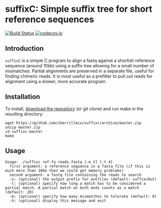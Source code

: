 # suffixC: Simple suffix tree for short reference sequences
[![Build Status](https://travis-ci.org/sherrillmix/suffixc.svg?branch=master)](https://travis-ci.org/sherrillmix/suffixc)
[![codecov.io](https://codecov.io/github/sherrillmix/suffixc/coverage.svg?branch=master)](https://codecov.io/github/sherrillmix/suffixc?branch=master)

## Introduction
`suffixC` is a simple C program to align a fastq against a shortish reference sequence (around 10kb) using a suffix tree allowing for a small number of mismatches. Partial alignments are preserved in a separate file, useful for finding chimeric reads. It is most useful as a prefilter to pull out reads for alignment using a slower, more accurate program.

## Installation
To install, [download the repository](https://github.com/sherrillmix/suffixr/archive/master.zip) (or git clone) and run make in the resulting directory:

```
wget https://github.com/sherrillmix/suffixr/archive/master.zip
unzip master.zip
cd suffixc-master
make
```

## Usage
```
Usage: ./suffixc ref.fa reads.fastq [-m 2] [-t 4]
  first argument: a reference sequence in a fasta file (if this is much more than 10kb then we could get memory problems)
  second argument: a fastq file containing the reads to search
  -o: (optional) the output prefix for outfiles (default: suffixcOut)
  -l: (optional) specify how long a match has to be considered a partial match. A partial match on both ends counts as a match (default: 20)
  -m: (optional) specify how many mismatches to tolerate (default: 0)
  -h: (optional) display this message and exit
```

